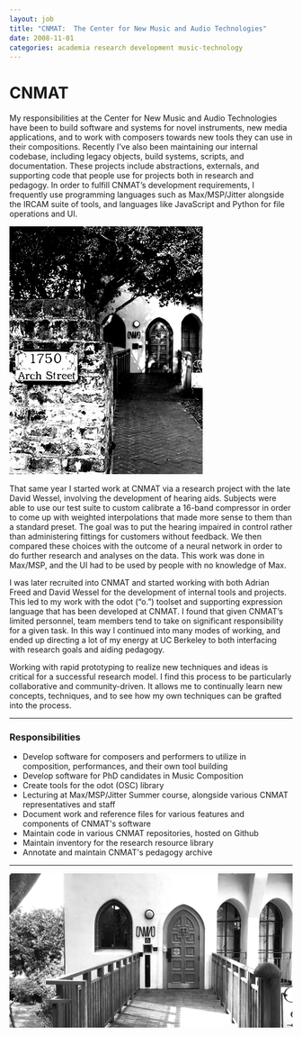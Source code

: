 ```yaml
---
layout: job
title: "CNMAT:  The Center for New Music and Audio Technologies"
date: 2008-11-01
categories: academia research development music-technology
---
```


# CNMAT

My responsibilities at the Center for New Music and Audio Technologies have been to build software and systems for novel instruments, new media applications, and to work with composers towards new tools they can use in their compositions. Recently I’ve also been maintaining our internal codebase, including legacy objects, build systems, scripts, and documentation. These projects include abstractions, externals, and supporting code that people use for projects both in research and pedagogy. In order to fulfill CNMAT’s development requirements, I frequently use programming languages such as Max/MSP/Jitter alongside the IRCAM suite of tools, and languages like JavaScript and Python for file operations and UI.

![CNMAT door](/assets/cnmat-small01-blownout.png#right)

That same year I started work at CNMAT via a research project with the late David Wessel, involving the development of hearing aids. Subjects were able to use our test suite to custom calibrate a 16-band compressor in order to come up with weighted interpolations that made more sense to them than a standard preset. The goal was to put the hearing impaired in control rather than administering fittings for customers without feedback. We then compared these choices with the outcome of a neural network in order to do further research and analyses on the data. This work was done in Max/MSP, and the UI had to be used by people with no knowledge of Max.

I was later recruited into CNMAT and started working with both Adrian Freed and David Wessel for the development of internal tools and projects. This led to my work with the odot (“o.”) toolset and supporting expression language that has been developed at CNMAT. I found that given CNMAT’s limited personnel, team members tend to take on significant responsibility for a given task. In this way I continued into many modes of working, and ended up directing a lot of my energy at UC Berkeley to both interfacing with research goals and aiding pedagogy.

Working with rapid prototyping to realize new techniques and ideas is critical for a successful research model. I find this process to be particularly collaborative and community-driven. It allows me to continually learn new concepts, techniques, and to see how my own techniques can be grafted into the process. 

---

### Responsibilities

- Develop software for composers and performers to utilize in composition, performances, and their own tool building
- Develop software for PhD candidates in Music Composition
- Create tools for the odot (OSC) library
- Lecturing at Max/MSP/Jitter Summer course, alongside various CNMAT representatives and staff
- Document work and reference files for various features and components of CNMAT's software
- Maintain code in various CNMAT repositories, hosted on Github
- Maintain inventory for the research resource library
- Annotate and maintain CNMAT's pedagogy archive

---

![CNMAT door](/assets/cnmat-small02.png)
